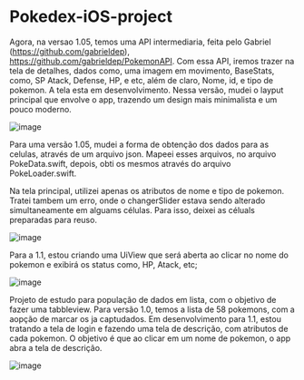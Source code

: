 # Pokedex-iOS-project

Agora, na versao 1.05, temos uma API intermediaria, feita pelo Gabriel (https://github.com/gabrieldep), https://github.com/gabrieldep/PokemonAPI. Com essa API, iremos trazer na tela de detalhes, dados como, uma imagem em movimento, BaseStats, como, SP Atack, Defense, HP, e etc, além de claro, Nome, id, e tipo de pokemon.
A tela esta em desenvolvimento.
Nessa versão, mudei o layput principal que envolve o app, trazendo um design mais minimalista e um pouco moderno.

![image](https://user-images.githubusercontent.com/56733190/125004634-52f87a00-e030-11eb-8b51-1a9dd863a76e.png)


Para uma versão 1.05, mudei a forma de obtenção dos dados para as celulas, através de um arquivo json.
Mapeei esses arquivos, no arquivo PokeData.swift, depois, obti os mesmos através do arquivo PokeLoader.swift.



Na tela principal, utilizei apenas os atributos de nome e tipo de pokemon.
Tratei tambem um erro, onde o changerSlider estava sendo alterado simultaneamente em alguams células. Para isso, deixei as céluals preparadas para reuso.

![image](https://user-images.githubusercontent.com/56733190/124819913-36cadf00-df43-11eb-9e33-2a0083b0a3ef.png)


Para a 1.1, estou criando uma UiView que será aberta ao clicar no nome do pokemon e exibirá os status como, HP, Atack, etc; 

![image](https://user-images.githubusercontent.com/56733190/124819965-4a764580-df43-11eb-8266-2afeced58aae.png)


Projeto de estudo para população de dados em lista, com o objetivo de fazer uma tabbleview. Para versão 1.0, temos a lista de 58 pokemons, com a aopção de marcar os ja captudados.
Em desenvolvimento para 1.1, estou tratando a tela de login e fazendo uma tela de descrição, com atributos de cada pokemon. O objetivo é que ao clicar em um nome de pokemon, o app abra a tela de descrição.

![image](https://user-images.githubusercontent.com/56733190/124818811-ddae7b80-df41-11eb-8d9d-08b2e790d796.png)

